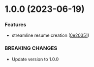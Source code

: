 # 1.0.0 (2023-06-19)


### Features

* streamline resume creation ([0e20351](https://github.com/andhrelja/resume-builder/commit/0e20351f6f1471571cee9250bdbbc3184c932f07))


### BREAKING CHANGES

* Update version to 1.0.0




